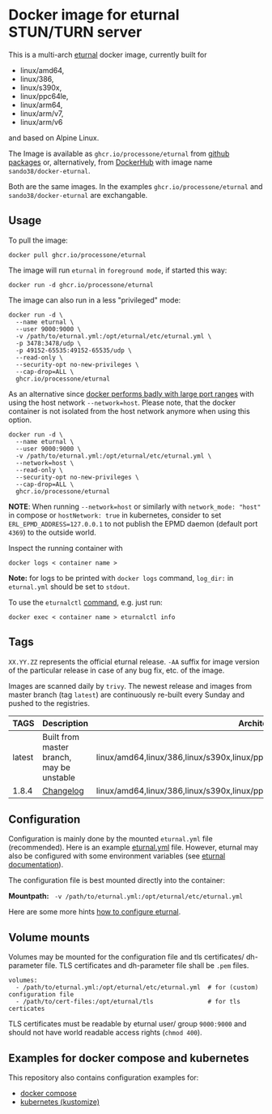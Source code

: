 # Docker image for eturnal STUN/TURN server

This is a multi-arch [eturnal](https://eturnal.net/) docker image, currently built for

* linux/amd64,
* linux/386,
* linux/s390x,
* linux/ppc64le,
* linux/arm64,
* linux/arm/v7,
* linux/arm/v6

and based on Alpine Linux.

The Image is available as `ghcr.io/processone/eturnal` from [github packages](https://github.com/processone/eturnal/pkgs/container/eturnal) or, alternatively, from [DockerHub](https://hub.docker.com/r/sando38/docker-eturnal) with image name `sando38/docker-eturnal`.

Both are the same images. In the examples `ghcr.io/processone/eturnal` and `sando38/docker-eturnal` are exchangable.

## Usage

To pull the image:

`docker pull ghcr.io/processone/eturnal`

The image will run `eturnal` in `foreground mode`, if started this way:

`docker run -d ghcr.io/processone/eturnal`

The image can also run in a less "privileged" mode:

```
docker run -d \
  --name eturnal \
  --user 9000:9000 \
  -v /path/to/eturnal.yml:/opt/eturnal/etc/eturnal.yml \
  -p 3478:3478/udp \
  -p 49152-65535:49152-65535/udp \
  --read-only \
  --security-opt no-new-privileges \
  --cap-drop=ALL \
  ghcr.io/processone/eturnal
```

As an alternative since [docker performs badly with large port ranges](https://github.com/instrumentisto/coturn-docker-image/issues/3) with using the host network `--network=host`. Please note, that the docker container is not isolated from the host network anymore when using this option.

```
docker run -d \
  --name eturnal \
  --user 9000:9000 \
  -v /path/to/eturnal.yml:/opt/eturnal/etc/eturnal.yml \
  --network=host \
  --read-only \
  --security-opt no-new-privileges \
  --cap-drop=ALL \
  ghcr.io/processone/eturnal
```

**NOTE**: When running `--network=host` or similarly with `network_mode: "host"` in compose or `hostNetwork: true` in kubernetes, consider to set `ERL_EPMD_ADDRESS=127.0.0.1` to not publish the EPMD daemon (default port `4369`) to the outside world.

Inspect the running container with

`docker logs < container name >`

**Note:** for logs to be printed with `docker logs` command, `log_dir:` in `eturnal.yml` should be set to `stdout`.

To use the `eturnalctl` [command](https://eturnal.net/documentation/#Operation), e.g. just run:

`docker exec < container name > eturnalctl info`

## Tags

`XX.YY.ZZ` represents the official eturnal release. `-AA` suffix for image version of the particular release in case of any bug fix, etc. of the image.

Images are scanned daily by `trivy`. The newest release and images from master branch (tag `latest`) are continuously re-built every Sunday and pushed to the registries.

| TAGS  | Description  | Architectures  |
| ------------ | ------------ | ------------ |
| latest  | Built from master branch, may be unstable  | linux/amd64,linux/386,linux/s390x,linux/ppc64le,linux/arm64,linux/arm/v7,linux/arm/v6  |
| 1.8.4  | [Changelog](https://github.com/processone/eturnal/releases/tag/1.8.4) | linux/amd64,linux/386,linux/s390x,linux/ppc64le,linux/arm64,linux/arm/v7,linux/arm/v6  |


## Configuration

Configuration is mainly done by the mounted `eturnal.yml` file (recommended). Here is an example [eturnal.yml](https://github.com/processone/eturnal/blob/master/config/eturnal.yml) file. However, eturnal may also be configured with some environment variables (see [eturnal documentation](https://eturnal.net/documentation/#Environment_Variables)).

The configuration file is best mounted directly into the container:

**Mountpath:**
` -v /path/to/eturnal.yml:/opt/eturnal/etc/eturnal.yml`

Here are some more hints [how to configure eturnal](https://eturnal.net/documentation/#Global_Configuration).

## Volume mounts

Volumes may be mounted for the configuration file and tls certificates/ dh-parameter file. TLS certificates and dh-parameter file shall be `.pem` files.

```
volumes:
  - /path/to/eturnal.yml:/opt/eturnal/etc/eturnal.yml  # for (custom) configuration file
  - /path/to/cert-files:/opt/eturnal/tls               # for tls certicates
```

TLS certificates must be readable by eturnal user/ group `9000:9000` and should not have world readable access rights (`chmod 400`).

## Examples for docker compose and kubernetes

This repository also contains configuration examples for:
* [docker compose](/docker-k8s/examples/docker-compose)
* [kubernetes (kustomize)](/docker-k8s/examples/kubernetes-kustomize)
